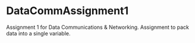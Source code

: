 # DataCommAssignment1
Assignment 1 for Data Communications &amp; Networking. Assignment to pack data into a single variable.

